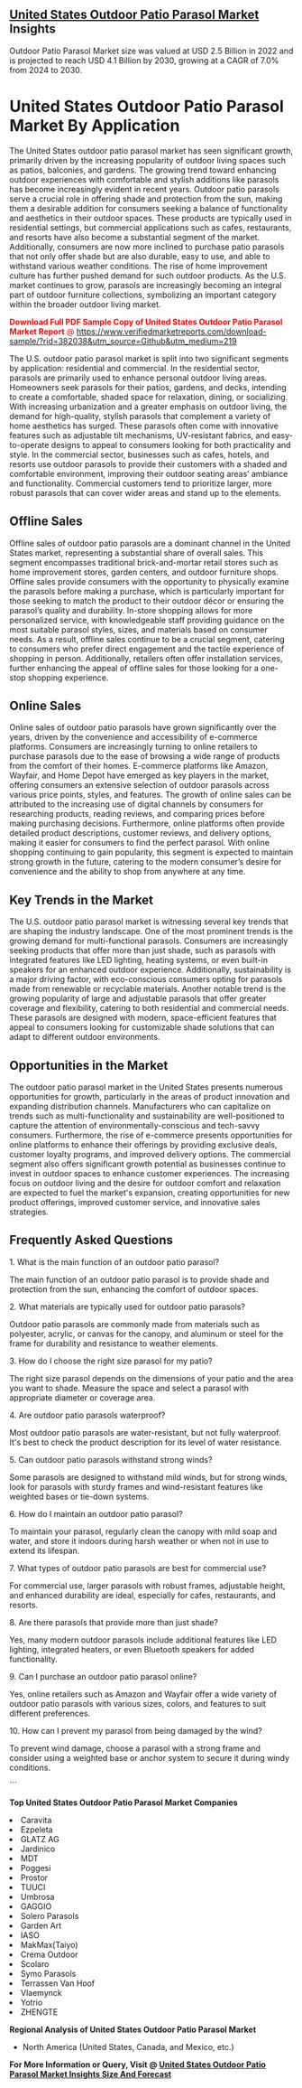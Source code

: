 <h2><a href="https://www.verifiedmarketreports.com/download-sample/?rid=382038&amp;utm_source=Github&amp;utm_medium=219" target="_blank">United States Outdoor Patio Parasol Market</a> Insights</h2><p>Outdoor Patio Parasol Market size was valued at USD 2.5 Billion in 2022 and is projected to reach USD 4.1 Billion by 2030, growing at a CAGR of 7.0% from 2024 to 2030.</p><p> <h1>United States Outdoor Patio Parasol Market By Application</h1> <p>The United States outdoor patio parasol market has seen significant growth, primarily driven by the increasing popularity of outdoor living spaces such as patios, balconies, and gardens. The growing trend toward enhancing outdoor experiences with comfortable and stylish additions like parasols has become increasingly evident in recent years. Outdoor patio parasols serve a crucial role in offering shade and protection from the sun, making them a desirable addition for consumers seeking a balance of functionality and aesthetics in their outdoor spaces. These products are typically used in residential settings, but commercial applications such as cafes, restaurants, and resorts have also become a substantial segment of the market. Additionally, consumers are now more inclined to purchase patio parasols that not only offer shade but are also durable, easy to use, and able to withstand various weather conditions. The rise of home improvement culture has further pushed demand for such outdoor products. As the U.S. market continues to grow, parasols are increasingly becoming an integral part of outdoor furniture collections, symbolizing an important category within the broader outdoor living market. <p><span class=""><span style="color: #ff0000;"><strong>Download Full PDF Sample Copy of United States Outdoor Patio Parasol Market Report</strong> @ </span><a href="https://www.verifiedmarketreports.com/download-sample/?rid=382038&amp;utm_source=Github&amp;utm_medium=219" target="_blank">https://www.verifiedmarketreports.com/download-sample/?rid=382038&amp;utm_source=Github&amp;utm_medium=219</a></span></p></p> <p>The U.S. outdoor patio parasol market is split into two significant segments by application: residential and commercial. In the residential sector, parasols are primarily used to enhance personal outdoor living areas. Homeowners seek parasols for their patios, gardens, and decks, intending to create a comfortable, shaded space for relaxation, dining, or socializing. With increasing urbanization and a greater emphasis on outdoor living, the demand for high-quality, stylish parasols that complement a variety of home aesthetics has surged. These parasols often come with innovative features such as adjustable tilt mechanisms, UV-resistant fabrics, and easy-to-operate designs to appeal to consumers looking for both practicality and style. In the commercial sector, businesses such as cafes, hotels, and resorts use outdoor parasols to provide their customers with a shaded and comfortable environment, improving their outdoor seating areas’ ambiance and functionality. Commercial customers tend to prioritize larger, more robust parasols that can cover wider areas and stand up to the elements. <h2>Offline Sales</h2> <p>Offline sales of outdoor patio parasols are a dominant channel in the United States market, representing a substantial share of overall sales. This segment encompasses traditional brick-and-mortar retail stores such as home improvement stores, garden centers, and outdoor furniture shops. Offline sales provide consumers with the opportunity to physically examine the parasols before making a purchase, which is particularly important for those seeking to match the product to their outdoor décor or ensuring the parasol’s quality and durability. In-store shopping allows for more personalized service, with knowledgeable staff providing guidance on the most suitable parasol styles, sizes, and materials based on consumer needs. As a result, offline sales continue to be a crucial segment, catering to consumers who prefer direct engagement and the tactile experience of shopping in person. Additionally, retailers often offer installation services, further enhancing the appeal of offline sales for those looking for a one-stop shopping experience. <h2>Online Sales</h2> <p>Online sales of outdoor patio parasols have grown significantly over the years, driven by the convenience and accessibility of e-commerce platforms. Consumers are increasingly turning to online retailers to purchase parasols due to the ease of browsing a wide range of products from the comfort of their homes. E-commerce platforms like Amazon, Wayfair, and Home Depot have emerged as key players in the market, offering consumers an extensive selection of outdoor parasols across various price points, styles, and features. The growth of online sales can be attributed to the increasing use of digital channels by consumers for researching products, reading reviews, and comparing prices before making purchasing decisions. Furthermore, online platforms often provide detailed product descriptions, customer reviews, and delivery options, making it easier for consumers to find the perfect parasol. With online shopping continuing to gain popularity, this segment is expected to maintain strong growth in the future, catering to the modern consumer’s desire for convenience and the ability to shop from anywhere at any time. <h2>Key Trends in the Market</h2> <p>The U.S. outdoor patio parasol market is witnessing several key trends that are shaping the industry landscape. One of the most prominent trends is the growing demand for multi-functional parasols. Consumers are increasingly seeking products that offer more than just shade, such as parasols with integrated features like LED lighting, heating systems, or even built-in speakers for an enhanced outdoor experience. Additionally, sustainability is a major driving factor, with eco-conscious consumers opting for parasols made from renewable or recyclable materials. Another notable trend is the growing popularity of large and adjustable parasols that offer greater coverage and flexibility, catering to both residential and commercial needs. These parasols are designed with modern, space-efficient features that appeal to consumers looking for customizable shade solutions that can adapt to different outdoor environments. <h2>Opportunities in the Market</h2> <p>The outdoor patio parasol market in the United States presents numerous opportunities for growth, particularly in the areas of product innovation and expanding distribution channels. Manufacturers who can capitalize on trends such as multi-functionality and sustainability are well-positioned to capture the attention of environmentally-conscious and tech-savvy consumers. Furthermore, the rise of e-commerce presents opportunities for online platforms to enhance their offerings by providing exclusive deals, customer loyalty programs, and improved delivery options. The commercial segment also offers significant growth potential as businesses continue to invest in outdoor spaces to enhance customer experiences. The increasing focus on outdoor living and the desire for outdoor comfort and relaxation are expected to fuel the market's expansion, creating opportunities for new product offerings, improved customer service, and innovative sales strategies. <h2>Frequently Asked Questions</h2> <p>1. What is the main function of an outdoor patio parasol?</p> <p>The main function of an outdoor patio parasol is to provide shade and protection from the sun, enhancing the comfort of outdoor spaces.</p> <p>2. What materials are typically used for outdoor patio parasols?</p> <p>Outdoor patio parasols are commonly made from materials such as polyester, acrylic, or canvas for the canopy, and aluminum or steel for the frame for durability and resistance to weather elements.</p> <p>3. How do I choose the right size parasol for my patio?</p> <p>The right size parasol depends on the dimensions of your patio and the area you want to shade. Measure the space and select a parasol with appropriate diameter or coverage area.</p> <p>4. Are outdoor patio parasols waterproof?</p> <p>Most outdoor patio parasols are water-resistant, but not fully waterproof. It's best to check the product description for its level of water resistance.</p> <p>5. Can outdoor patio parasols withstand strong winds?</p> <p>Some parasols are designed to withstand mild winds, but for strong winds, look for parasols with sturdy frames and wind-resistant features like weighted bases or tie-down systems.</p> <p>6. How do I maintain an outdoor patio parasol?</p> <p>To maintain your parasol, regularly clean the canopy with mild soap and water, and store it indoors during harsh weather or when not in use to extend its lifespan.</p> <p>7. What types of outdoor patio parasols are best for commercial use?</p> <p>For commercial use, larger parasols with robust frames, adjustable height, and enhanced durability are ideal, especially for cafes, restaurants, and resorts.</p> <p>8. Are there parasols that provide more than just shade?</p> <p>Yes, many modern outdoor parasols include additional features like LED lighting, integrated heaters, or even Bluetooth speakers for added functionality.</p> <p>9. Can I purchase an outdoor patio parasol online?</p> <p>Yes, online retailers such as Amazon and Wayfair offer a wide variety of outdoor patio parasols with various sizes, colors, and features to suit different preferences.</p> <p>10. How can I prevent my parasol from being damaged by the wind?</p> <p>To prevent wind damage, choose a parasol with a strong frame and consider using a weighted base or anchor system to secure it during windy conditions.</p> ```</p><p><strong>Top United States Outdoor Patio Parasol Market Companies</strong></p><div data-test-id=""><p><li>Caravita</li><li> Ezpeleta</li><li> GLATZ AG</li><li> Jardinico</li><li> MDT</li><li> Poggesi</li><li> Prostor</li><li> TUUCI</li><li> Umbrosa</li><li> GAGGIO</li><li> Solero Parasols</li><li> Garden Art</li><li> IASO</li><li> MakMax(Taiyo)</li><li> Crema Outdoor</li><li> Scolaro</li><li> Symo Parasols</li><li> Terrassen Van Hoof</li><li> Vlaemynck</li><li> Yotrio</li><li> ZHENGTE</li></p><div><strong>Regional Analysis of&nbsp;United States Outdoor Patio Parasol Market</strong></div><ul><li dir="ltr"><p dir="ltr">North America&nbsp;(United States, Canada, and Mexico, etc.)</p></li></ul><p><strong>For More Information or Query, Visit @&nbsp;</strong><strong><a href="https://www.verifiedmarketreports.com/product/outdoor-patio-parasol-market/?utm_source=Github&amp;utm_medium=219" target="_blank">United States Outdoor Patio Parasol Market Insights Size And Forecast</a></strong></p></div>
